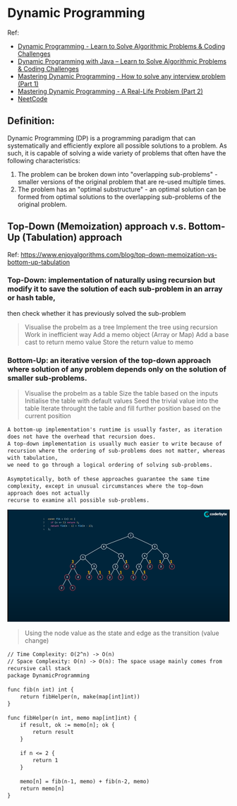 # Dynamic Programming
Ref:
- [Dynamic Programming - Learn to Solve Algorithmic Problems & Coding Challenges](https://www.youtube.com/watch?v=oBt53YbR9Kk)
- [Dynamic Programming with Java – Learn to Solve Algorithmic Problems & Coding Challenges](youtube.com/watch?v=oFkDldu3C_4)
- [Mastering Dynamic Programming - How to solve any interview problem (Part 1)](https://www.youtube.com/watch?v=Hdr64lKQ3e4)
- [Mastering Dynamic Programming - A Real-Life Problem (Part 2)](https://www.youtube.com/watch?v=rE5h11FwiVw)
- [NeetCode](https://www.youtube.com/playlist?list=PLot-Xpze53lcvx_tjrr_m2lgD2NsRHlNO)

## Definition:
Dynamic Programming (DP) is a programming paradigm that can systematically and efficiently explore all possible solutions to a problem. As such, it is capable of
solving a wide variety of problems that often have the following characteristics:
1. The problem can be broken down into "overlapping sub-problems" - smaller versions of the original problem that are re-used multiple times.
2. The problem has an "optimal substructure" - an optimal solution can be formed from optimal solutions to the overlapping sub-problems of the original problem.

## Top-Down (Memoization) approach v.s. Bottom-Up (Tabulation) approach
Ref: https://www.enjoyalgorithms.com/blog/top-down-memoization-vs-bottom-up-tabulation
### Top-Down: implementation of naturally using recursion but modify it to save the solution of each sub-problem in an array or hash table,
then check whether it has previously solved the sub-problem
> Visualise the probelm as a tree
> Implement the tree using recursion
> Work in inefficient way
> Add a memo object (Array or Map)
> Add a base cast to return memo value
> Store the return value to memo
### Bottom-Up: an iterative version of the top-down approach where solution of any problem depends only on the solution of smaller sub-problems.
> Visualise the probelm as a table
> Size the table based on the inputs
> Initialise the table with default values
> Seed the trivial value into the table
> Iterate throught the table and fill further position based on the current position

``` Summary
A bottom-up implementation's runtime is usually faster, as iteration does not have the overhead that recursion does.
A top-down implementation is usually much easier to write because of recursion where the ordering of sub-problems does not matter, whereas with tabulation,
we need to go through a logical ordering of solving sub-problems.

Asymptotically, both of these approaches guarantee the same time complexity, except in unusual circumstances where the top-down approach does not actually
recurse to examine all possible sub-problems.
```

![Fibonacci sequence with DP - Memorisation](./pics/fib.png)
> Using the node value as the state and edge as the transition (value change)
```Golang
// Time Complexity: O(2^n) -> O(n)
// Space Complexity: O(n) -> O(n): The space usage mainly comes from recursive call stack
package DynamicProgramming

func fib(n int) int {
    return fibHelper(n, make(map[int]int))
}

func fibHelper(n int, memo map[int]int) {
    if result, ok := memo[n]; ok {
        return result
    }
    
    if n <= 2 {
        return 1
    }

    memo[n] = fib(n-1, memo) + fib(n-2, memo)
    return memo[n]
}
```
